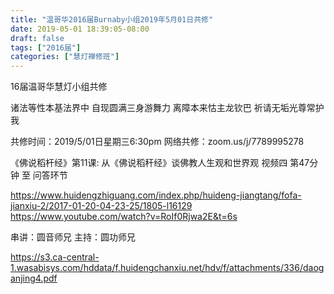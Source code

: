 ```yaml
---
title: "温哥华2016届Burnaby小组2019年5月01日共修"
date: 2019-05-01 18:39:05-08:00
draft: false
tags: ["2016届"]
categories: ["慧灯禅修班"]
---
```

16届温哥华慧灯小组共修

诸法等性本基法界中 
自现圆满三身游舞力
离障本来怙主龙钦巴 
祈请无垢光尊常护我 

共修时间：2019/5/01日星期三6:30pm
网络共修：zoom.us/j/7789995278 

《佛说稻杆经》第11课:  从《佛说稻秆经》谈佛教人生观和世界观 
 视频四 第47分钟 至 问答环节

https://www.huidengzhiguang.com/index.php/huideng-jiangtang/fofa-jianxiu-2/2017-01-20-04-23-25/1805-l16129
https://www.youtube.com/watch?v=RoIf0Rjwa2E&t=6s

串讲：圆音师兄
主持：圆功师兄

 https://s3.ca-central-1.wasabisys.com/hddata/f.huidengchanxiu.net/hdv/f/attachments/336/daoganjing4.pdf
